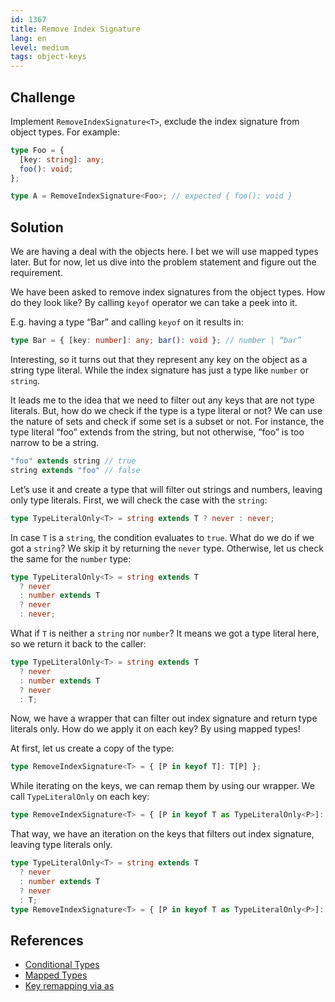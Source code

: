 ```yaml
---
id: 1367
title: Remove Index Signature
lang: en
level: medium
tags: object-keys
---
```


## Challenge

Implement `RemoveIndexSignature<T>`, exclude the index signature from object types.
For example:

```typescript
type Foo = {
  [key: string]: any;
  foo(): void;
};

type A = RemoveIndexSignature<Foo>; // expected { foo(): void }
```

## Solution

We are having a deal with the objects here.
I bet we will use mapped types later.
But for now, let us dive into the problem statement and figure out the requirement.

We have been asked to remove index signatures from the object types.
How do they look like?
By calling `keyof` operator we can take a peek into it.

E.g. having a type “Bar” and calling `keyof` on it results in:

```typescript
type Bar = { [key: number]: any; bar(): void }; // number | “bar”
```

Interesting, so it turns out that they represent any key on the object as a string type literal.
While the index signature has just a type like `number` or `string`.

It leads me to the idea that we need to filter out any keys that are not type literals.
But, how do we check if the type is a type literal or not?
We can use the nature of sets and check if some set is a subset or not.
For instance, the type literal “foo” extends from the string, but not otherwise, “foo” is too narrow to be a string.

```typescript
"foo" extends string // true
string extends "foo" // false
```

Let’s use it and create a type that will filter out strings and numbers, leaving only type literals.
First, we will check the case with the `string`:

```typescript
type TypeLiteralOnly<T> = string extends T ? never : never;
```

In case `T` is a `string`, the condition evaluates to `true`.
What do we do if we got a `string`?
We skip it by returning the `never` type.
Otherwise, let us check the same for the `number` type:

```typescript
type TypeLiteralOnly<T> = string extends T
  ? never
  : number extends T
  ? never
  : never;
```

What if `T` is neither a `string` nor `number`?
It means we got a type literal here, so we return it back to the caller:

```typescript
type TypeLiteralOnly<T> = string extends T
  ? never
  : number extends T
  ? never
  : T;
```

Now, we have a wrapper that can filter out index signature and return type literals only.
How do we apply it on each key?
By using mapped types!

At first, let us create a copy of the type:

```typescript
type RemoveIndexSignature<T> = { [P in keyof T]: T[P] };
```

While iterating on the keys, we can remap them by using our wrapper.
We call `TypeLiteralOnly` on each key:

```typescript
type RemoveIndexSignature<T> = { [P in keyof T as TypeLiteralOnly<P>]: T[P] };
```

That way, we have an iteration on the keys that filters out index signature, leaving type literals only.

```typescript
type TypeLiteralOnly<T> = string extends T
  ? never
  : number extends T
  ? never
  : T;
type RemoveIndexSignature<T> = { [P in keyof T as TypeLiteralOnly<P>]: T[P] };
```

## References

- [Conditional Types](https://www.typescriptlang.org/docs/handbook/2/conditional-types.html)
- [Mapped Types](https://www.typescriptlang.org/docs/handbook/2/mapped-types.html)
- [Key remapping via as](https://www.typescriptlang.org/docs/handbook/2/mapped-types.html#key-remapping-via-as)
